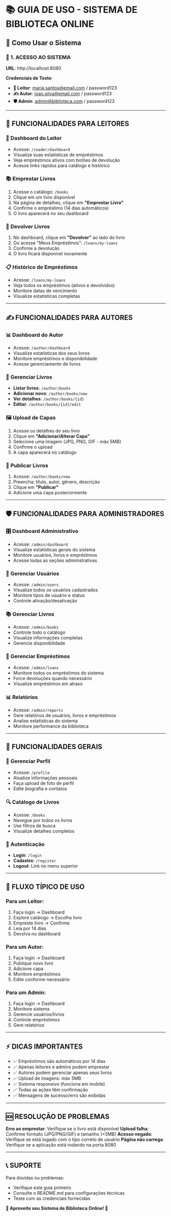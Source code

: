 # 📚 GUIA DE USO - SISTEMA DE BIBLIOTECA ONLINE

## 🚀 Como Usar o Sistema

### 🔐 **1. ACESSO AO SISTEMA**

**URL**: http://localhost:8080

**Credenciais de Teste**:
- **👤 Leitor**: maria.santos@email.com / password123
- **✍️ Autor**: joao.silva@email.com / password123  
- **🛡️ Admin**: admin@biblioteca.com / password123

---

## 👤 **FUNCIONALIDADES PARA LEITORES**

### 📖 **Dashboard do Leitor**
- Acesse: `/reader/dashboard`
- Visualize suas estatísticas de empréstimos
- Veja empréstimos ativos com botões de devolução
- Acesse links rápidos para catálogo e histórico

### 📚 **Emprestar Livros**
1. Acesse o catálogo: `/books`
2. Clique em um livro disponível
3. Na página de detalhes, clique em **"Emprestar Livro"**
4. Confirme o empréstimo (14 dias automáticos)
5. O livro aparecerá no seu dashboard

### 🔄 **Devolver Livros**
1. No dashboard, clique em **"Devolver"** ao lado do livro
2. Ou acesse "Meus Empréstimos": `/loans/my-loans`
3. Confirme a devolução
4. O livro ficará disponível novamente

### 📋 **Histórico de Empréstimos**
- Acesse: `/loans/my-loans`
- Veja todos os empréstimos (ativos e devolvidos)
- Monitore datas de vencimento
- Visualize estatísticas completas

---

## ✍️ **FUNCIONALIDADES PARA AUTORES**

### 📊 **Dashboard do Autor**
- Acesse: `/author/dashboard`
- Visualize estatísticas dos seus livros
- Monitore empréstimos e disponibilidade
- Acesse gerenciamento de livros

### 📖 **Gerenciar Livros**
- **Listar livros**: `/author/books`
- **Adicionar novo**: `/author/books/new`
- **Ver detalhes**: `/author/books/{id}`
- **Editar**: `/author/books/{id}/edit`

### 🖼️ **Upload de Capas**
1. Acesse os detalhes do seu livro
2. Clique em **"Adicionar/Alterar Capa"**
3. Selecione uma imagem (JPG, PNG, GIF - máx 5MB)
4. Confirme o upload
5. A capa aparecerá no catálogo

### 📝 **Publicar Livros**
1. Acesse: `/author/books/new`
2. Preencha: título, autor, gênero, descrição
3. Clique em **"Publicar"**
4. Adicione uma capa posteriormente

---

## 🛡️ **FUNCIONALIDADES PARA ADMINISTRADORES**

### 🎛️ **Dashboard Administrativo**
- Acesse: `/admin/dashboard`
- Visualize estatísticas gerais do sistema
- Monitore usuários, livros e empréstimos
- Acesse todas as seções administrativas

### 👥 **Gerenciar Usuários**
- Acesse: `/admin/users`
- Visualize todos os usuários cadastrados
- Monitore tipos de usuário e status
- Controle ativação/desativação

### 📚 **Gerenciar Livros**
- Acesse: `/admin/books`
- Controle todo o catálogo
- Visualize informações completas
- Gerencie disponibilidade

### 🤝 **Gerenciar Empréstimos**
- Acesse: `/admin/loans`
- Monitore todos os empréstimos do sistema
- Force devoluções quando necessário
- Visualize empréstimos em atraso

### 📊 **Relatórios**
- Acesse: `/admin/reports`
- Gere relatórios de usuários, livros e empréstimos
- Analise estatísticas do sistema
- Monitore performance da biblioteca

---

## 🔧 **FUNCIONALIDADES GERAIS**

### 👤 **Gerenciar Perfil**
- Acesse: `/profile`
- Atualize informações pessoais
- Faça upload de foto de perfil
- Edite biografia e contatos

### 🔍 **Catálogo de Livros**
- Acesse: `/books`
- Navegue por todos os livros
- Use filtros de busca
- Visualize detalhes completos

### 🔐 **Autenticação**
- **Login**: `/login`
- **Cadastro**: `/register`
- **Logout**: Link no menu superior

---

## 🎯 **FLUXO TÍPICO DE USO**

### **Para um Leitor**:
1. Faça login → Dashboard
2. Explore catálogo → Escolha livro
3. Empreste livro → Confirme
4. Leia por 14 dias
5. Devolva no dashboard

### **Para um Autor**:
1. Faça login → Dashboard
2. Publique novo livro
3. Adicione capa
4. Monitore empréstimos
5. Edite conforme necessário

### **Para um Admin**:
1. Faça login → Dashboard
2. Monitore sistema
3. Gerencie usuários/livros
4. Controle empréstimos
5. Gere relatórios

---

## ⚡ **DICAS IMPORTANTES**

- ✅ Empréstimos são automáticos por 14 dias
- ✅ Apenas leitores e admins podem emprestar
- ✅ Autores podem gerenciar apenas seus livros
- ✅ Upload de imagens: máx 5MB
- ✅ Sistema responsivo (funciona em mobile)
- ✅ Todas as ações têm confirmação
- ✅ Mensagens de sucesso/erro são exibidas

---

## 🆘 **RESOLUÇÃO DE PROBLEMAS**

**Erro ao emprestar**: Verifique se o livro está disponível
**Upload falha**: Confirme formato (JPG/PNG/GIF) e tamanho (<5MB)
**Acesso negado**: Verifique se está logado com o tipo correto de usuário
**Página não carrega**: Verifique se a aplicação está rodando na porta 8080

---

## 📞 **SUPORTE**

Para dúvidas ou problemas:
- Verifique este guia primeiro
- Consulte o README.md para configurações técnicas
- Teste com as credenciais fornecidas

**🎉 Aproveite seu Sistema de Biblioteca Online! 🎉**
